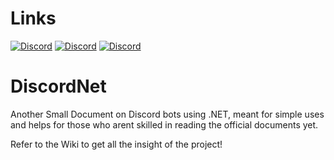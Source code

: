 # Links
[![Discord](https://img.shields.io/badge/Github-Official%20Discord.Net-brightgreen?style=for-the-badge&logo=github)](https://github.com/discord-net/Discord.Net)
[![Discord](https://img.shields.io/badge/Documents-Official%20Discord.Net-brightgreen?style=for-the-badge)](https://docs.stillu.cc/index.html)
[![Discord](https://img.shields.io/badge/Documents-Official%20Discord.Net-brightgreen?style=for-the-badge&logo=discord)](https://discord.gg/discord-api)

# DiscordNet
Another Small Document on Discord bots using .NET, meant for simple uses and helps for those who arent skilled in reading the official documents yet.

Refer to the Wiki to get all the insight of the project!

